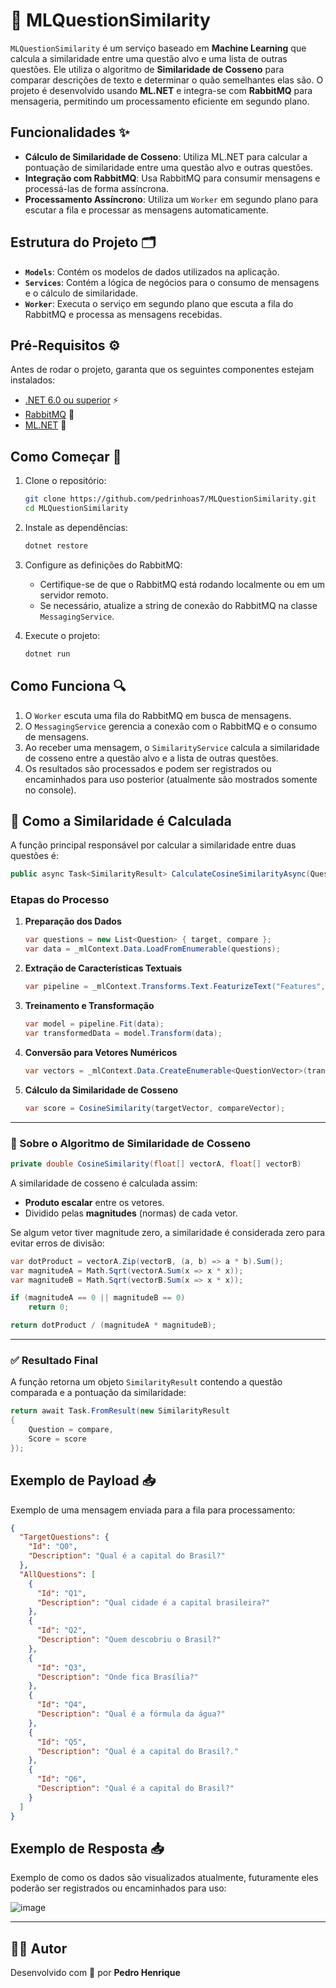 # 🤖 MLQuestionSimilarity

`MLQuestionSimilarity` é um serviço baseado em **Machine Learning** que calcula a similaridade entre uma questão alvo e uma lista de outras questões. Ele utiliza o algoritmo de **Similaridade de Cosseno** para comparar descrições de texto e determinar o quão semelhantes elas são. O projeto é desenvolvido usando **ML.NET** e integra-se com **RabbitMQ** para mensageria, permitindo um processamento eficiente em segundo plano.

## Funcionalidades ✨

- **Cálculo de Similaridade de Cosseno**: Utiliza ML.NET para calcular a pontuação de similaridade entre uma questão alvo e outras questões.
- **Integração com RabbitMQ**: Usa RabbitMQ para consumir mensagens e processá-las de forma assíncrona.
- **Processamento Assíncrono**: Utiliza um `Worker` em segundo plano para escutar a fila e processar as mensagens automaticamente.

## Estrutura do Projeto 🗂️

- **`Models`**: Contém os modelos de dados utilizados na aplicação.
- **`Services`**: Contém a lógica de negócios para o consumo de mensagens e o cálculo de similaridade.
- **`Worker`**: Executa o serviço em segundo plano que escuta a fila do RabbitMQ e processa as mensagens recebidas.

## Pré-Requisitos ⚙️

Antes de rodar o projeto, garanta que os seguintes componentes estejam instalados:

- [.NET 6.0 ou superior](https://dotnet.microsoft.com/download/dotnet) ⚡
- [RabbitMQ](https://www.rabbitmq.com/download.html) 🐰
- [ML.NET](https://dotnet.microsoft.com/apps/machinelearning-ai/ml-dotnet) 🧠

## Como Começar 🚀

1. Clone o repositório:

   ```bash
   git clone https://github.com/pedrinhoas7/MLQuestionSimilarity.git
   cd MLQuestionSimilarity
   ```

2. Instale as dependências:

   ```bash
   dotnet restore
   ```

3. Configure as definições do RabbitMQ:
   - Certifique-se de que o RabbitMQ está rodando localmente ou em um servidor remoto.
   - Se necessário, atualize a string de conexão do RabbitMQ na classe `MessagingService`.

4. Execute o projeto:

   ```bash
   dotnet run
   ```

## Como Funciona 🔍

1. O `Worker` escuta uma fila do RabbitMQ em busca de mensagens.
2. O `MessagingService` gerencia a conexão com o RabbitMQ e o consumo de mensagens.
3. Ao receber uma mensagem, o `SimilarityService` calcula a similaridade de cosseno entre a questão alvo e a lista de outras questões.
4. Os resultados são processados e podem ser registrados ou encaminhados para uso posterior (atualmente são mostrados somente no console).

## 🧠 Como a Similaridade é Calculada

A função principal responsável por calcular a similaridade entre duas questões é:

```csharp
public async Task<SimilarityResult> CalculateCosineSimilarityAsync(Question target, Question compare)
```

### Etapas do Processo

1. **Preparação dos Dados**
   ```csharp
   var questions = new List<Question> { target, compare };
   var data = _mlContext.Data.LoadFromEnumerable(questions);
   ```

2. **Extração de Características Textuais**
   ```csharp
   var pipeline = _mlContext.Transforms.Text.FeaturizeText("Features", nameof(Question.Description));
   ```

3. **Treinamento e Transformação**
   ```csharp
   var model = pipeline.Fit(data);
   var transformedData = model.Transform(data);
   ```

4. **Conversão para Vetores Numéricos**
   ```csharp
   var vectors = _mlContext.Data.CreateEnumerable<QuestionVector>(transformedData, reuseRowObject: false).ToList();
   ```

5. **Cálculo da Similaridade de Cosseno**
   ```csharp
   var score = CosineSimilarity(targetVector, compareVector);
   ```

---

### 🧮 Sobre o Algoritmo de Similaridade de Cosseno

```csharp
private double CosineSimilarity(float[] vectorA, float[] vectorB)
```

A similaridade de cosseno é calculada assim:
- **Produto escalar** entre os vetores.
- Dividido pelas **magnitudes** (normas) de cada vetor.

Se algum vetor tiver magnitude zero, a similaridade é considerada zero para evitar erros de divisão:

```csharp
var dotProduct = vectorA.Zip(vectorB, (a, b) => a * b).Sum();
var magnitudeA = Math.Sqrt(vectorA.Sum(x => x * x));
var magnitudeB = Math.Sqrt(vectorB.Sum(x => x * x));

if (magnitudeA == 0 || magnitudeB == 0)
    return 0;

return dotProduct / (magnitudeA * magnitudeB);
```

---

### ✅ Resultado Final

A função retorna um objeto `SimilarityResult` contendo a questão comparada e a pontuação da similaridade:

```csharp
return await Task.FromResult(new SimilarityResult
{
    Question = compare,
    Score = score
});
```

## Exemplo de Payload 📥

Exemplo de uma mensagem enviada para a fila para processamento:

```json
{
  "TargetQuestions": {
    "Id": "Q0",
    "Description": "Qual é a capital do Brasil?"
  },
  "AllQuestions": [
    {
      "Id": "Q1",
      "Description": "Qual cidade é a capital brasileira?"
    },
    {
      "Id": "Q2",
      "Description": "Quem descobriu o Brasil?"
    },
    {
      "Id": "Q3",
      "Description": "Onde fica Brasília?"
    },
    {
      "Id": "Q4",
      "Description": "Qual é a fórmula da água?"
    },
    {
      "Id": "Q5",
      "Description": "Qual é a capital do Brasil?."
    },
    {
      "Id": "Q6",
      "Description": "Qual é a capital do Brasil?"
    }
  ]
}

```

## Exemplo de Resposta 📥

Exemplo de como os dados são visualizados atualmente, futuramente eles poderão ser registrados ou encaminhados para uso:

![image](https://github.com/user-attachments/assets/d765547d-e4d3-43eb-9a91-69cf793410fb)


---

## 👨‍💻 Autor

Desenvolvido com 💙 por **Pedro Henrique**
